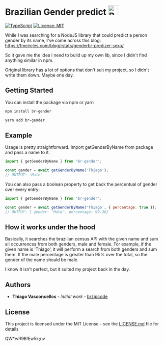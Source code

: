 # Brazilian Gender predict <img src="https://cdn.countryflags.com/thumbs/brazil/flag-button-round-250.png" width="32" height="32" title="Brazil" />

[![TypeScript](https://camo.githubusercontent.com/56e4a1d9c38168bd7b1520246d6ee084ab9abbbb/68747470733a2f2f62616467656e2e6e65742f62616467652f69636f6e2f547970655363726970743f69636f6e3d74797065736372697074266c6162656c266c6162656c436f6c6f723d626c756526636f6c6f723d353535353535)](https://github.com/ellerbrock/typescript-badges/) [![License: MIT](https://img.shields.io/badge/License-MIT-yellow.svg)](https://opensource.org/licenses/MIT)

While I was searching for a NodeJS library that could predict a person gender by its name, I've come across this blog: https://fmeireles.com/blog/rstats/genderbr-predizer-sexo/

So it gave me the idea I need to build up my own lib, since I didn't find anything similar in npm.

Original library has a lot of options that don't suit my project, so I didn't write them down. Maybe one day.

## Getting Started

You can install the package via npm or yarn

```bash
npm install br-gender
```

```bash
yarn add br-gender
```

## Example

Usage is pretty straightforward. Import getGenderByName from package and pass a name to it.

```js
import { getGenderByName } from 'br-gender';

const gender = await getGenderByName('Thiago');
// OUTPUT: 'Male'
```

You can also pass a boolean property to get back the percentual of gender over every entry:

```js
import { getGenderByName } from 'br-gender';

const gender = await getGenderByName('Thiago', { percentage: true });
// OUTPUT: { gender: 'Male', percentage: 99.30}
```

## How it works under the hood

Basically, it searches the brazilian census API with the given name and sum all occurrences from both genders, male and female.
For example, if the given name is 'Thiago', it will perform a search from both genders and sum them. If the male percentage is greater than 95% over the total, so the gender of the name should be male.

I know it isn't perfect, but it suited my project back in the day.

## Authors

- **Thiago Vasconcellos** - _Initial work_ - [brzipcode](https://github.com/thiagovasconcellos/br-gender)

## License

This project is licensed under the MIT License - see the [LICENSE.md](LICENSE.md) file for details

QW\*wR9B!Ew5k;nv
